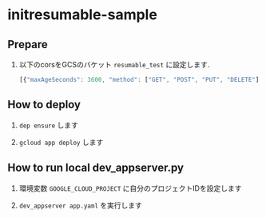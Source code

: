 # initresumable-sample

## Prepare

1. 以下のcorsをGCSのバケット `resumable_test` に設定します.
	```js
	[{"maxAgeSeconds": 3600, "method": ["GET", "POST", "PUT", "DELETE"], "origin": ["*"], "responseHeader": ["Content-Type", "x-goog-resumable"]}]
	```

## How to deploy

1. `dep ensure` します

2. `gcloud app deploy` します

## How to run local dev_appserver.py

1. 環境変数 `GOOGLE_CLOUD_PROJECT` に自分のプロジェクトIDを設定します

2. `dev_appserver app.yaml` を実行します
